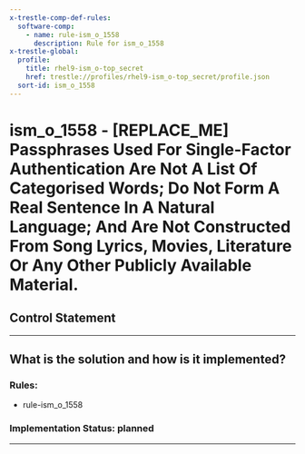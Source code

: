 ```yaml
---
x-trestle-comp-def-rules:
  software-comp:
    - name: rule-ism_o_1558
      description: Rule for ism_o_1558
x-trestle-global:
  profile:
    title: rhel9-ism_o-top_secret
    href: trestle://profiles/rhel9-ism_o-top_secret/profile.json
  sort-id: ism_o_1558
---
```


# ism_o_1558 - \[REPLACE_ME\] Passphrases Used For Single-Factor Authentication Are Not A List Of Categorised Words; Do Not Form A Real Sentence In A Natural Language; And Are Not Constructed From Song Lyrics, Movies, Literature Or Any Other Publicly Available Material.

## Control Statement

______________________________________________________________________

## What is the solution and how is it implemented?

<!-- For implementation status enter one of: implemented, partial, planned, alternative, not-applicable -->

<!-- Note that the list of rules under ### Rules: is read-only and changes will not be captured after assembly to JSON -->

<!-- Add control implementation description here for control: ism_o_1558 -->

### Rules:

  - rule-ism_o_1558

### Implementation Status: planned

______________________________________________________________________
